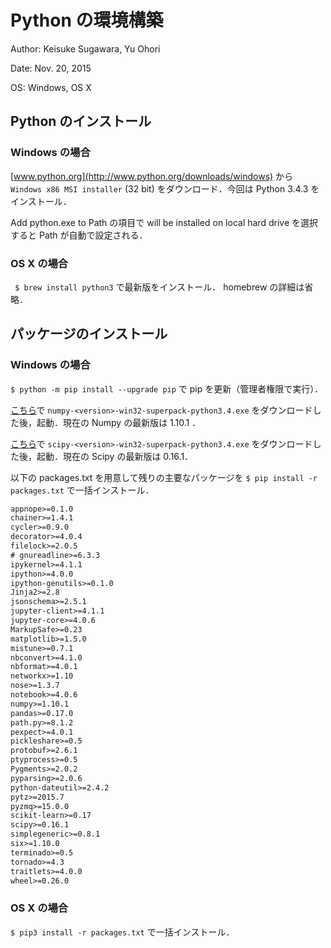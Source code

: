 # Python の環境構築

Author: Keisuke Sugawara, Yu Ohori

Date: Nov. 20, 2015

OS: Windows, OS X

## Python のインストール

### Windows の場合

[www.python.org](http://www.python.org/downloads/windows) から  ` Windows x86 MSI installer` (32 bit) をダウンロード．今回は Python 3.4.3 をインストール．

Add python.exe to Path の項目で will be installed on local hard drive を選択すると Path が自動で設定される．

### OS X の場合

` $ brew install python3` で最新版をインストール． homebrew の詳細は省略．

## パッケージのインストール

### Windows の場合

`$ python -m pip install --upgrade pip` で pip を更新（管理者権限で実行）．

[こちら](http://sourceforge.net/projects/numpy/files/NumPy/)で `numpy-<version>-win32-superpack-python3.4.exe` をダウンロードした後，起動．現在の Numpy の最新版は 1.10.1 ．

[こちら](http://sourceforge.net/projects/scipy/files/scipy/)で  `scipy-<version>-win32-superpack-python3.4.exe` をダウンロードした後，起動．現在の Scipy の最新版は 0.16.1．

以下の packages.txt を用意して残りの主要なパッケージを `$ pip install -r packages.txt` で一括インストール．

``` packages.txt
appnope>=0.1.0
chainer>=1.4.1
cycler>=0.9.0
decorator>=4.0.4
filelock>=2.0.5
# gnureadline>=6.3.3
ipykernel>=4.1.1
ipython>=4.0.0
ipython-genutils>=0.1.0
Jinja2>=2.8
jsonschema>=2.5.1
jupyter-client>=4.1.1
jupyter-core>=4.0.6
MarkupSafe>=0.23
matplotlib>=1.5.0
mistune>=0.7.1
nbconvert>=4.1.0
nbformat>=4.0.1
networkx>=1.10
nose>=1.3.7
notebook>=4.0.6
numpy>=1.10.1
pandas>=0.17.0
path.py>=8.1.2
pexpect>=4.0.1
pickleshare>=0.5
protobuf>=2.6.1
ptyprocess>=0.5
Pygments>=2.0.2
pyparsing>=2.0.6
python-dateutil>=2.4.2
pytz>=2015.7
pyzmq>=15.0.0
scikit-learn>=0.17
scipy>=0.16.1
simplegeneric>=0.8.1
six>=1.10.0
terminado>=0.5
tornado>=4.3
traitlets>=4.0.0
wheel>=0.26.0
```

### OS X の場合

`$ pip3 install -r packages.txt` で一括インストール．
